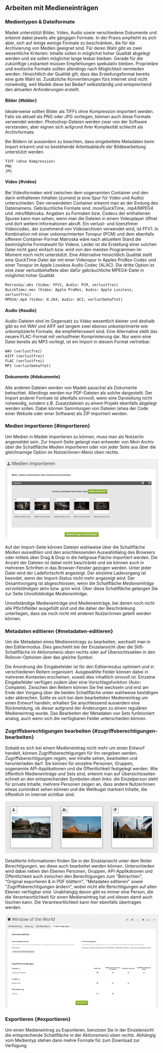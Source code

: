 ## Arbeiten mit Medieneinträgen

### Medientypen & Dateiformate

Madek unterstützt Bilder, Video, Audio sowie verschiedene Dokumente und erkennt dabei jeweils alle gängigen Formate. In der Praxis empfiehlt es sich aber, sich auf einige wenige Formate zu beschränken, die für die Archivierung von Medien geeignet sind. Für deren Wahl gibt es zwei wesentliche Kriterien: Inhalte sollen in möglichst hoher Qualität abgelegt werden und sie sollen möglichst lange lesbar bleiben. Gerade für die zukünftige Lesbarkeit müssen Empfehlungen spekulativ bleiben. Proprietäre und exotische Formate sollten allerdings nach Möglichkeit vermieden werden. Hinsichtlich der Qualität gilt, dass das Erstellungsformat bereits eine gute Wahl ist. Zusätzliche Konvertierungen fürs Internet sind nicht notwendig, weil Madek diese bei Bedarf selbstständig und entsprechend den aktuellen Anforderungen erstellt.

#### Bilder {#bilder}

Idealerweise sollten Bilder als TIFFs ohne Kompression importiert werden. Falls sie aktuell als PNG oder JPG vorliegen, können auch diese Formate verwendet werden. Photoshop-Dateien werden zwar von der Software verstanden, aber eignen sich aufgrund ihrer Komplexität schlecht als Archivformate.

Bei Bildern ist ausserdem zu beachten, dass eingebettete Metadaten beim Import erkannt und so bestehende Arbeitsabläufe der Bildbearbeitung unterstützt werden.

```
TIFF (ohne Kompression)  
PNG  
JPG
```

#### Video {#video}

Bei Videoformaten wird zwischen dem sogenannten Container und den darin enthaltenen Inhalten \(zumeist je eine Spur für Video und Audio\) unterschieden. Den verwendeten Container erkennt man an der Endung des Dateinamens. Gebräuchliche Formate sind .mov/QuickTime, .mp4/MPEG4 und .mkv/Matroska. Angaben zu Formaten bzw. Codecs der enthaltenen Spuren kann man sehen, wenn man die Dateien in einem Videoplayer öffnet und dort weitere Informationen abruft. Ein verlust- und lizenzfreier Videocodec, der zunehmend von Videoarchiven verwendet wird, ist FFV1. In Kombination mit einer unkomprimierten Tonspur \(PCM\) und dem ebenfalls offenem Container-Format Matroska wäre nach aktuellem Stand die bestmögliche Formatwahl für Videos. Leider ist die Erstellung einer solchen Datei nicht ganz einfach bzw. wird von den meisten Programmen im Moment noch nicht unterstützt. Eine Alternative hinsichtlich Qualität stellt eine QuickTime-Datei dar mit einer Videospur in Apples ProRes-Codec und einer Tonspur im Apple Lossless Audio Codec \(ALAC\). Die dritte Option ist eine zwar verlustbehaftete aber dafür gebräuchliche MPEG4-Datei in möglichst hoher Qualität.

```
Matroska/.mkv (Video: FFV1, Audio: PCM, verlustfrei)  
QuickTime/.mov (Video: Apple ProRes, Audio: Apple Lossless, verlustfrei)  
MPEG4/.mp4 (Video: H.264, Audio: AC3, verlustbehaftet)
```

#### Audio {#audio}

Audio-Dateien sind im Gegensatz zu Video wesentlich kleiner und deshalb gibt es mit WAV und AIFF seit langem zwei ebenso unkomprimierte wie unkomplizierte Formate, die empfehlenswert sind. Eine Alternative stellt das neuere FLAC-Format mit verlustfreier Komprimierung dar. Nur wenn eine Datei bereits als MP3 vorliegt, ist ein Import in diesem Format vertretbar.

```
WAV (verlustfrei)  
AIFF (verlustfrei)  
FLAC (verlustfrei)  
MP3 (verlustbehaftet)
```

#### Dokumente {#dokumente}

Alle anderen Dateien werden von Madek pauschal als Dokumente betrachtet. Allerdings werden nur PDF-Dateien als solche dargestellt. Der Import anderer Formate ist allenfalls sinnvoll, wenn eine Darstellung nicht notwendig, sondern z.B. Zusatzdateien zu einem Projekt ebenfalls abgelegt werden sollen. Dabei können Sammlungen von Dateien \(etwa der Code einer Website oder einer Software\) als ZIP importiert werden.

### Medien importieren {#importieren}

Um Medien in Madek importieren zu können, muss man als Nutzer/in angemeldet sein. Zur Import-Seite gelangt man entweder von _Mein Archiv_ über die Schaltfläche _Medien importieren_ oder von jeder Seite aus über die gleichnamige Option im Nutzer/innen-Menü oben rechts.

[![](/assets/mediaentries-import_20180423_3.21.1_Aloise.png "Medien importieren")](/assets/mediaentries-import.png)

Auf der Import-Seite können Dateien wahlweise über die Schaltfläche _Medien auswählen_ und den anschliessenden Auswahldialog des Browsers oder mittels über Drag & Drop in die hellgraue Fläche importiert werden. Die Anzahl der Dateien ist dabei nicht beschränkt und sie können auch in mehreren Schritten in das Browser-Fenster gezogen werden. Unter jeder Datei wird der Ladefortschritt angezeigt. Der einzelne Ladevorgang ist beendet, wenn der Import-Status nicht mehr angezeigt wird. Der Gesamtvorgang ist abgeschlossen, wenn die Schaltfläche _Medieneinträge vervollständigen_ aktiv bzw. grün wird. Über diese Schaltfläche gelangen Sie zur Seite _Unvollständige Medieneinträge_.

Unvollständige Medieneinträge sind Medieneinträge, bei denen noch nicht alle Pflichtfelder ausgefüllt sind und die daher der Beschränkung unterliegen, dass sie noch nicht mit anderen Nutzer/innen geteilt werden können. 

### Metadaten editieren {#metadaten-editieren}

Um die Metadaten eines Medieneintrags zu bearbeiten, wechselt man in den Editiermodus. Dies geschieht bei der Einzelansicht über die Stift-Schaltfläche im Aktionsmenü oben rechts oder auf Übersichtsseiten in den Rollover-Optionen über das gleiche Symbol.

Die Anordnung der Eingabefelder ist für den Editiermodus optimiert und in verschiedenen Reitern organisiert. Ausgewählte Felder können dabei in mehreren Kontexten erscheinen, soweit dies inhaltlich sinnvoll ist. Einzelne Eingabefelder verfügen zudem über eine Vorschlagsfunktion \(Auto-Complete\). Zwischen den Reitern können Sie frei wechseln und erst am Ende den Vorgang über die beiden Schaltfläche unten wahlweise bestätigen oder abbrechen. Sollte es sich bei dem bearbeiteten Medieneintrag um einen Entwurf handeln, erhalten Sie anschliessend ausserdem eine Rückmeldung, ob dieser aufgrund der Änderungen zu einem regulären Medieneintrag wurde. Das Bearbeiten der Metadaten von Sets funktioniert analog, auch wenn sich die verfügbaren Felder unterscheiden können.

### Zugriffsberechtigungen bearbeiten {#zugriffsberechtigungen-bearbeiten}

Sobald es sich bei einem Medieneintrag nicht mehr um einen Entwurf handelt, können Zugriffsberechtigungen für ihn vergeben werden. Zugriffsberechtigungen regeln, wer Inhalte sehen, bearbeiten und herunterladen darf. Sie können für einzelne Personen, Gruppen, sogenannte API-Applikationen und die Öffentlichkeit festgelegt werden. Wie öffentlich Medieneinträge und Sets sind, erkennt man auf Übersichtsseiten schnell an den entsprechenden Symbolen oben links: die Einzelperson steht für private Inhalte, mehrere Personen zeigen an, dass andere Nutzer/innen etwas zumindest sehen können und die Weltkugel markiert Inhalte, die öffentlich im Internet sichtbar sind.

[![Private, geteilte und öffentliche Medieneinträge](/assets/mediaentries-icons.jpg "Private, geteilte und öffentliche Medieneinträge")](/assets/mediaentries-icons.png)

Detaillierte Informationen finden Sie in der Einzelansicht unter dem Reiter _Berechtigungen_, wo diese auch bearbeitet werden können. Unterschieden wird dabei neben den Ebenen Personen, Gruppen, API-Applikationen und Öffentlichkeit auch zwischen den Berechtigungen zum "Betrachten", "Original exportieren & in PDF blättern", "Metadaten editieren" sowie "Zugriffsberechtigungen ändern", wobei nicht alle Berechtigungen auf allen Ebenen verfügbar sind. Unabhängig davon gibt es immer eine Person, die die Verantwortlichkeit für einen Medieneintrag hat und diesen damit auch löschen kann. Die Verantwortlichkeit kann hier ebenfalls übertragen werden.

[![Zugriffsberechtigungen bearbeiten](/assets/mediaentries-permissions.jpg "Zugriffsberechtigungen bearbeiten")](/assets/mediaentries-permissions.png)

### Exportieren {#exportieren}

Um einen Medieneintrag zu Exportieren, benutzen Sie in der Einzelansicht die entsprechende Schaltfläche in der Aktionsmenü oben rechts. Abhängig vom Medientyp stehen dann mehre Formate für zum Download zur Verfügung.


